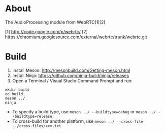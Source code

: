 # About

The AudioProcessing module from WebRTC[1][2]

[1] http://code.google.com/p/webrtc/
[2] https://chromium.googlesource.com/external/webrtc/trunk/webrtc.git

# Build

1. Install Meson: http://mesonbuild.com/Getting-meson.html
2. Install Ninja: https://github.com/ninja-build/ninja/releases
3. Open a Terminal / Visual Studio Command Prompt and run:

```
mkdir build
cd build
meson ../
ninja
```

* To specify a build type, use `meson ../ --buildtype=debug` or `meson ../ --buildtype=release`
* To cross-build for another platform, use `meson ../ --cross-file ../cross-files/xxx.txt`
